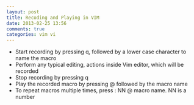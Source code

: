 ```yaml
---
layout: post
title: Recoding and Playing in VIM 
date: 2013-02-25 13:56
comments: true
categories: vim vi 
---
```

* Start recording by pressing q, followed by a lower case character to name the macro
* Perform any typical editing, actions inside Vim editor, which will be recorded
* Stop recording by pressing q
* Play the recorded macro by pressing @ followed by the macro name
* To repeat macros multiple times, press : NN @ macro name. NN is a number
